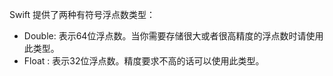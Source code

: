 Swift 提供了两种有符号浮点数类型：

* Double:  表示64位浮点数。当你需要存储很大或者很高精度的浮点数时请使用此类型。
* Float :  表示32位浮点数。精度要求不高的话可以使用此类型。

